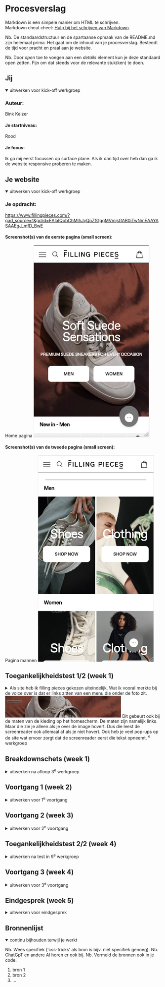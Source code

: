 # Procesverslag
Markdown is een simpele manier om HTML te schrijven.  
Markdown cheat cheet: [Hulp bij het schrijven van Markdown](https://github.com/adam-p/markdown-here/wiki/Markdown-Cheatsheet).

Nb. De standaardstructuur en de spartaanse opmaak van de README.md zijn helemaal prima. Het gaat om de inhoud van je procesverslag. Besteedt de tijd voor pracht en praal aan je website.

Nb. Door *open* toe te voegen aan een *details* element kun je deze standaard open zetten. Fijn om dat steeds voor de relevante stuk(ken) te doen.





## Jij

<details open>
  <summary>uitwerken voor kick-off werkgroep</summary>

  ### Auteur:
  Bink Keizer

  #### Je startniveau:
  Rood

  #### Je focus:
  Ik ga mij eerst focussen op surface plane. Als ik dan tijd over heb dan ga ik de website responsive proberen te maken.
 
</details>





## Je website

<details open>
  <summary>uitwerken voor kick-off werkgroep</summary>

  ### Je opdracht:
  https://www.fillingpieces.com/?gad_source=1&gclid=EAIaIQobChMIhJyQnZfGggMVmjsGAB0iTwNmEAAYASAAEgJ_mfD_BwE

  #### Screenshot(s) van de eerste pagina (small screen): 
  Home pagina 
  <img src="readme-images/home.png" width="375px" alt="home scherm van kledingmerk filling pieces.">

  #### Screenshot(s) van de tweede pagina (small screen):
  Pagina mannen
  <img src="readme-images/men.png" width="375px" alt="pagina van de mannen kleding.">
 
</details>



## Toegankelijkheidstest 1/2 (week 1)

<details>
  <summary>Als site heb ik filling pieces gekozen uiteindelijk. Wat ik vooral merkte
  bij de voice over is dat er links zitten van een menu die onder de foto zit. 
  <img src="readme-images/onzichtbaarmenu.png" width="375px" alt="Foto waaronder er een menu zit dit is niet handi voor een screenreader."> Dit gebeurt ook bij de maten van de kleding op het homescherm. De maten zijn namelijk links. Maar die zie je alleen als je over de image hovert. Dus die leest de screenreader ook allemaal af als je niet hovert. Ook heb je veel pop-ups op de site wat ervoor zorgt dat de screenreader eerst die tekst opneemt.
  <sup>e</sup> werkgroep</summary>

  ### Bevindingen
  Lijst met je bevindingen die in de test naar voren kwamen:

  Links zijn niet helemaal goed gestructureerd met gebruik van de screenreader.
  <img src="readme-images/maten.png" width="375px" alt="Screenreader weergeeft de link van de maten terwijl ze je niet ziet.">
  <img src="readme-images/matenmethover.png" width="375px" alt="Nu zie je de maten, omdat je eroverheen hovert.">

  Er wordt veel gebruik gemaakt van hovers.

  Filling pieces eerst op de pagina knoppen staan van man en vrouw. En daarna hebben ze ook nog een navigatie waarbij je mannen en vrouwen hebt en dan schoenen of kleding kan selecteren als onderwerp.

  Contrast is vaak goed. Wel gebruiken zij plaatjes waar wit in zit en dan gooien zij er witte tekst eroverheen. Dit kan onduidelijk zijn voor slechtziende. <img src="readme-images/witopwit.png" width="375px" alt="Witte tekst over een afbeelding met wit erin.">

  Filling pieces heeft ook een live chat button toegevoegd. Wat mij opviel is toen ik de website de website naar telefoon deed. Is dat die button soortvan dubbel leek te gaan.  <img src="readme-images/livebuttonraar.png" width="375px" alt="Rare live chat knop die qua lay-out niet klopt.">

</details>



## Breakdownschets (week 1)

<details>
  <summary>uitwerken na afloop 3<sup>e</sup> werkgroep</summary>

  ### de hele pagina: 
  <img src="readme-images/dummy-plaatje.jpg" width="375px" alt="breakdown van de hele pagina">

  ### dynamisch deel (bijv menu): 
  <img src="readme-images/dummy-plaatje.jpg" width="375px" alt="breakdown van een dynamisch deel">

  ### wellicht nog een dynamisch deel (bijv filter): 
  <img src="readme-images/dummy-plaatje.jpg" width="375px" alt="breakdown van nog een dynamisch deel">

</details>





## Voortgang 1 (week 2)

<details>
  <summary>uitwerken voor 1<sup>e</sup> voortgang</summary>

  ### Stand van zaken
  hier dit ging goed & dit was lastig (neem ook screenshots op van delen van je website en code)


  ### Agenda voor meeting
  samen met je groepje opstellen

  | student 1      | student 2          | student 3    | student 4        |
  | ---            | ---                | ---          | ---              |
  | dit bespreken  | en dit             | en ik dit    | en dan ik dat    |
  | en dat ook nog | dit als er tijd is | nog een punt | dit wil ik zeker |
  | ...            | ...                | ...          | ...              |


  ### Verslag van meeting
  hier na afloop snel de uitkomsten van de meeting vastleggen

  - punt 1
  - punt 2
  - nog een punt
  - ...

</details>





## Voortgang 2 (week 3)

<details>
  <summary>uitwerken voor 2<sup>e</sup> voortgang</summary>

  ### Stand van zaken
  hier dit ging goed & dit was lastig (neem ook screenshots op van delen van je website en code)


  ### Agenda voor meeting
  samen met je groepje opstellen

  | student 1      | student 2          | student 3    | student 4        |
  | ---            | ---                | ---          | ---              |
  | dit bespreken  | en dit             | en ik dit    | en dan ik dat    |
  | en dat ook nog | dit als er tijd is | nog een punt | dit wil ik zeker |
  | ...            | ...                | ...          | ...              |


  ### Verslag van meeting
  hier na afloop snel de uitkomsten van de meeting vastleggen

  - punt 1
  - punt 2
  - nog een punt
- ...

</details>





## Toegankelijkheidstest 2/2 (week 4)

<details>
  <summary>uitwerken na test in 9<sup>e</sup> werkgroep</summary>

  ### Bevindingen
  Lijst met je bevindingen die in de test naar voren kwamen (geef ook aan wat er verbeterd is):

</details>





## Voortgang 3 (week 4)

<details>
  <summary>uitwerken voor 3<sup>e</sup> voortgang</summary>

  ### Stand van zaken
  hier dit ging goed & dit was lastig (neem ook screenshots op van delen van je website en code)


  ### Agenda voor meeting
  samen met je groepje opstellen

  | student 1      | student 2          | student 3    | student 4        |
  | ---            | ---                | ---          | ---              |
  | dit bespreken  | en dit             | en ik dit    | en dan ik dat    |
  | en dat ook nog | dit als er tijd is | nog een punt | dit wil ik zeker |
  | ...            | ...                | ...          | ...              |


  ### Verslag van meeting
  hier na afloop snel de uitkomsten van de meeting vastleggen

  - punt 1
  - punt 2
  - nog een punt
  - ...

</details>





## Eindgesprek (week 5)

<details>
  <summary>uitwerken voor eindgesprek</summary>

  ### Je uitkomst - karakteristiek screenshots:
  <img src="readme-images/dummy-plaatje.jpg" width="375px" alt="uitomst opdracht 1">


  ### Dit ging goed/Heb ik geleerd: 
  Korte omschrijving met plaatjes

  <img src="readme-images/dummy-plaatje.jpg" width="375px" alt="top">


  ### Dit was lastig/Is niet gelukt:
  Korte omschrijving met plaatjes

  <img src="readme-images/dummy-plaatje.jpg" width="375px" alt="bummer">
</details>





## Bronnenlijst

<details open>
  <summary>continu bijhouden terwijl je werkt</summary>

  Nb. Wees specifiek ('css-tricks' als bron is bijv. niet specifiek genoeg). 
  Nb. ChatGpT en andere AI horen er ook bij.
  Nb. Vermeld de bronnen ook in je code.

  1. bron 1
  2. bron 2
  3. ...

</details>